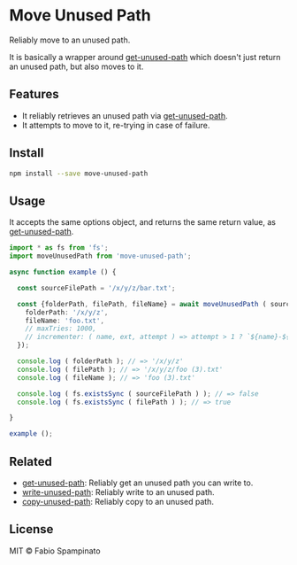 # Move Unused Path

Reliably move to an unused path.

It is basically a wrapper around [get-unused-path](https://github.com/fabiospampinato/get-unused-path) which doesn't just return an unused path, but also moves to it.

## Features

- It reliably retrieves an unused path via [get-unused-path](https://github.com/fabiospampinato/get-unused-path).
- It attempts to move to it, re-trying in case of failure.

## Install

```sh
npm install --save move-unused-path
```

## Usage

It accepts the same options object, and returns the same return value, as [get-unused-path](https://github.com/fabiospampinato/get-unused-path).

```ts
import * as fs from 'fs';
import moveUnusedPath from 'move-unused-path';

async function example () {

  const sourceFilePath = '/x/y/z/bar.txt';

  const {folderPath, filePath, fileName} = await moveUnusedPath ( sourceFilePath, {
    folderPath: '/x/y/z',
    fileName: 'foo.txt',
    // maxTries: 1000,
    // incrementer: ( name, ext, attempt ) => attempt > 1 ? `${name}-${attempt}${ext}` : `${name}${ext}`
  });

  console.log ( folderPath ); // => '/x/y/z'
  console.log ( filePath ); // => '/x/y/z/foo (3).txt'
  console.log ( fileName ); // => 'foo (3).txt'

  console.log ( fs.existsSync ( sourceFilePath ) ); // => false
  console.log ( fs.existsSync ( filePath ) ); // => true

}

example ();
```

## Related

- [get-unused-path](https://github.com/fabiospampinato/get-unused-path): Reliably get an unused path you can write to.
- [write-unused-path](https://github.com/fabiospampinato/write-unused-path): Reliably write to an unused path.
- [copy-unused-path](https://github.com/fabiospampinato/copy-unused-path): Reliably copy to an unused path.

## License

MIT © Fabio Spampinato
